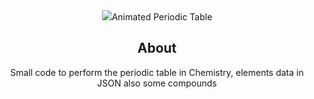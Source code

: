 <div align="center">
<img src="https://user-images.githubusercontent.com/77143046/139527851-951d855f-1c9f-4372-8029-7d2232965720.mp4"
altr="periodic" border="0"

# Animated Periodic Table 

## About
Small code to perform the periodic table in Chemistry, elements data in JSON
also some compounds 
